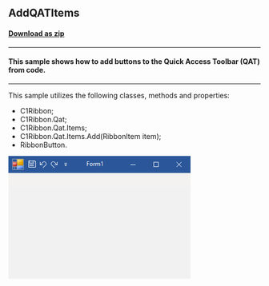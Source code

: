 ## AddQATItems
#### [Download as zip](https://grapecity.github.io/DownGit/#/home?url=https://github.com/GrapeCity/ComponentOne-WinForms-Samples/tree/master/NetFramework\C1.Win.Ribbon\VB\AddQatItems)
____
#### This sample shows how to add buttons to the Quick Access Toolbar (QAT) from code.
____
This sample utilizes the following classes, methods and properties:

* C1Ribbon;
* C1Ribbon.Qat;
* C1Ribbon.Qat.Items;
* C1Ribbon.Qat.Items.Add(RibbonItem item);
* RibbonButton.

![screenshot](screenshot.png)
